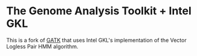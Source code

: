 The Genome Analysis Toolkit + Intel GKL
============
This is a fork of [GATK](https://github.com/broadgsa/gatk-protected) that uses Intel GKL's implementation of the Vector Logless Pair HMM algorithm.
